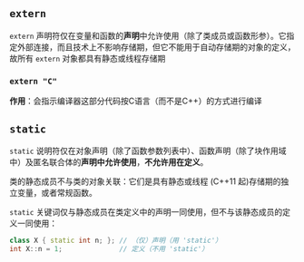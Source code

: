## `extern`
`extern` 声明符仅在变量和函数的**声明**中允许使用（除了类成员或函数形参）。它指定外部连接，而且技术上不影响存储期，但它不能用于自动存储期的对象的定义，故所有 `extern` 对象都具有静态或线程存储期

### `extern "C"`
**作用**：会指示编译器这部分代码按C语言（而不是C++）的方式进行编译


## `static`
`static` 说明符仅在对象声明（除了函数参数列表中）、函数声明（除了块作用域中）及匿名联合体的**声明中允许使用**，**不允许用在定义**。

类的静态成员不与类的对象关联：它们是具有静态或线程 (C++11 起)存储期的独立变量，或者常规函数。

`static` 关键词仅与静态成员在类定义中的声明一同使用，但不与该静态成员的定义一同使用：

```cpp
class X { static int n; }; // （仅）声明（用 'static'）
int X::n = 1;              // 定义（不用 'static'）
```
